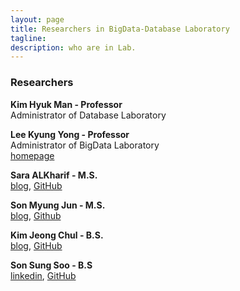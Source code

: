 ```yaml
---
layout: page
title: Researchers in BigData-Database Laboratory
tagline:  
description: who are in Lab.
---
```

### Researchers

<b>Kim Hyuk Man   - Professor </b><br>
Administrator of Database Laboratory

<b>Lee Kyung Yong - Professor </b><br>
Administrator of BigData Laboratory<br>
[homepage](https://leeky.me)

<b>Sara ALKharif  -  M.S.  </b><br> [blog](https://saraml.com/), [GitHub](https://github.com/sarah-Abdulaziz)

<b>Son Myung Jun   - M.S.</b><br>[blog](http://mjson.tistory.com/), [Github](https://github.com/mjaysonnn)

<b>Kim Jeong Chul  - B.S.</b><br> [blog](http://jeongchul.tistory.com/), [GitHub](https://github.com/KimJungChul)

<b>Son Sung Soo    - B.S</b>   <br>[linkedin](https://www.linkedin.com/in/sungsoo-son-ba8ba9122/), [GitHub](https://github.com/sungsu7437)
